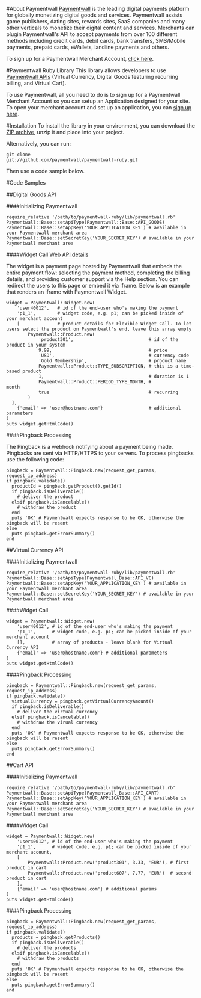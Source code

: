 #About Paymentwall
[Paymentwall](http://paymentwall.com/?source=gh) is the leading digital payments platform for globally monetizing digital goods and services. Paymentwall assists game publishers, dating sites, rewards sites, SaaS companies and many other verticals to monetize their digital content and services. 
Merchants can plugin Paymentwall's API to accept payments from over 100 different methods including credit cards, debit cards, bank transfers, SMS/Mobile payments, prepaid cards, eWallets, landline payments and others. 

To sign up for a Paymentwall Merchant Account, [click here](http://paymentwall.com/signup/merchant?source=gh).

#Paymentwall Ruby Library
This library allows developers to use [Paymentwall APIs](http://paymentwall.com/en/documentation/API-Documentation/722?source=gh) (Virtual Currency, Digital Goods featuring recurring billing, and Virtual Cart).

To use Paymentwall, all you need to do is to sign up for a Paymentwall Merchant Account so you can setup an Application designed for your site.
To open your merchant account and set up an application, you can [sign up here](http://paymentwall.com/signup/merchant?source=gh).

#Installation
To install the library in your environment, you can download the [ZIP archive](https://github.com/paymentwall/paymentwall-ruby/archive/master.zip), unzip it and place into your project.

Alternatively, you can run:

  <code>git clone git://github.com/paymentwall/paymentwall-ruby.git</code>

Then use a code sample below.

#Code Samples

##Digital Goods API

####Initializing Paymentwall
<pre><code>require_relative '/path/to/paymentwall-ruby/lib/paymentwall.rb'
Paymentwall::Base::setApiType(Paymentwall::Base::API_GOODS)
Paymentwall::Base::setAppKey('YOUR_APPLICATION_KEY') # available in your Paymentwall merchant area
Paymentwall::Base::setSecretKey('YOUR_SECRET_KEY') # available in your Paymentwall merchant area
</code></pre>

####Widget Call
[Web API details](http://www.paymentwall.com/en/documentation/Digital-Goods-API/710#paymentwall_widget_call_flexible_widget_call)

The widget is a payment page hosted by Paymentwall that embeds the entire payment flow: selecting the payment method, completing the billing details, and providing customer support via the Help section. You can redirect the users to this page or embed it via iframe. Below is an example that renders an iframe with Paymentwall Widget.

<pre><code>widget = Paymentwall::Widget.new(
	'user40012',   # id of the end-user who's making the payment
	'p1_1',        # widget code, e.g. p1; can be picked inside of your merchant account
	[              # product details for Flexible Widget Call. To let users select the product on Paymentwall's end, leave this array empty
		Paymentwall::Product.new(
			'product301',                            # id of the product in your system
			9.99,                                    # price
			'USD',                                   # currency code
			'Gold Membership',                       # product name
			Paymentwall::Product::TYPE_SUBSCRIPTION, # this is a time-based product
			1,                                       # duration is 1
			Paymentwall::Product::PERIOD_TYPE_MONTH, #               month
			true                                     # recurring
		)
  ],
	{'email' => 'user@hostname.com'}                 # additional parameters
)
puts widget.getHtmlCode()
</code></pre>

####Pingback Processing

The Pingback is a webhook notifying about a payment being made. Pingbacks are sent via HTTP/HTTPS to your servers. To process pingbacks use the following code:
<pre><code>pingback = Paymentwall::Pingback.new(request_get_params, request_ip_address)
if pingback.validate()
  productId = pingback.getProduct().getId()
  if pingback.isDeliverable()
    # deliver the product
  elsif pingback.isCancelable()
    # withdraw the product
  end 
  puts 'OK' # Paymentwall expects response to be OK, otherwise the pingback will be resent
else
  puts pingback.getErrorSummary()
end</code></pre>

##Virtual Currency API

####Initializing Paymentwall
<pre><code>require_relative '/path/to/paymentwall-ruby/lib/paymentwall.rb'
Paymentwall::Base::setApiType(Paymentwall_Base::API_VC)
Paymentwall::Base::setAppKey('YOUR_APPLICATION_KEY') # available in your Paymentwall merchant area
Paymentwall::Base::setSecretKey('YOUR_SECRET_KEY') # available in your Paymentwall merchant area
</code></pre>

####Widget Call
<pre><code>widget = Paymentwall::Widget.new(
	'user40012', # id of the end-user who's making the payment
	'p1_1',      # widget code, e.g. p1; can be picked inside of your merchant account
	[],          # array of products - leave blank for Virtual Currency API
	{'email' => 'user@hostname.com'} # additional parameters
)
puts widget.getHtmlCode()
</code></pre>

####Pingback Processing
<pre><code>pingback = Paymentwall::Pingback.new(request_get_params, request_ip_address)
if pingback.validate()
  virtualCurrency = pingback.getVirtualCurrencyAmount()
  if pingback.isDeliverable()
    # deliver the virtual currency
  elsif pingback.isCancelable()
    # withdraw the virual currency
  end 
  puts 'OK' # Paymentwall expects response to be OK, otherwise the pingback will be resent
else
  puts pingback.getErrorSummary()
end</code></pre>

##Cart API

####Initializing Paymentwall
<pre><code>require_relative '/path/to/paymentwall-ruby/lib/paymentwall.rb'
Paymentwall::Base::setApiType(Paymentwall_Base::API_CART)
Paymentwall::Base::setAppKey('YOUR_APPLICATION_KEY') # available in your Paymentwall merchant area
Paymentwall::Base::setSecretKey('YOUR_SECRET_KEY') # available in your Paymentwall merchant area
</code></pre>

####Widget Call
<pre><code>widget = Paymentwall::Widget.new(
	'user40012', # id of the end-user who's making the payment
	'p1_1',      # widget code, e.g. p1; can be picked inside of your merchant account,
	[
		Paymentwall::Product.new('product301', 3.33, 'EUR'), # first product in cart
		Paymentwall::Product.new('product607', 7.77, 'EUR')  # second product in cart
	],
	{'email' => 'user@hostname.com'} # additional params
)
puts widget.getHtmlCode()</code></pre>

####Pingback Processing
<pre><code>pingback = Paymentwall::Pingback.new(request_get_params, request_ip_address)
if pingback.validate()
  products = pingback.getProducts()
  if pingback.isDeliverable()
    # deliver the products
  elsif pingback.isCancelable()
    # withdraw the products
  end 
  puts 'OK' # Paymentwall expects response to be OK, otherwise the pingback will be resent
else
  puts pingback.getErrorSummary()
end</code></pre>
